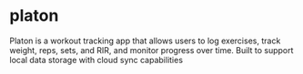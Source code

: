 # platon
Platon is a workout tracking app that allows users to log exercises, track weight, reps, sets, and RIR, and monitor progress over time. Built to support local data storage with cloud sync capabilities